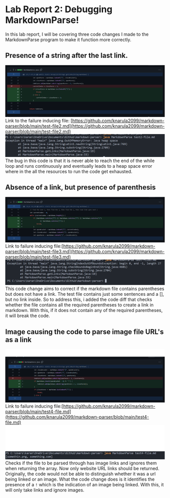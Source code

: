 # Lab Report 2: Debugging MarkdownParse!

In this lab report, I will be covering three code changes I made to the MarkdownParse program to make it function more correctly.

## Presence of a string after the last link.
![](correctionone.png)
Link to the failure inducing file: [https://github.com/knarula2099/markdown-parser/blob/main/test-file2.md](https://github.com/knarula2099/markdown-parser/blob/main/test-file2.md)
![](fail1.png)
The bug in this code is that it is never able to reach the end of the while loop and runs continuously and eventually leads to a heap space error where in the all the resources to run the code get exhausted.

## Absence of a link, but presence of parenthesis
![](correctiontwo.png)
Link to failure inducing file:[https://github.com/knarula2099/markdown-parser/blob/main/test-file3.md](https://github.com/knarula2099/markdown-parser/blob/main/test-file3.md)
![](fail2.png)
This code change aims to correct if the markdown file contains parentheses but does not have a link. The test file contains just some sentences and a [], but no link inside. So to address this, i added the code diff that checks whether the file contains all the required parentheses to create a link in markdown. With this, if it does not contain any of the required parentheses, it will break the code.
## Image causing the code to parse image file URL's as a link
![](correctionthree.png)
Link to failure inducing file:[https://github.com/knarula2099/markdown-parser/blob/main/test4-file.md](https://github.com/knarula2099/markdown-parser/blob/main/test4-file.md)
![](fail3.png)
Checks if the file to be parsed through has image links and ignores them when returning the array. Now only website URL links should be returned. Originally, the code would not be able to distinguish whether it was a url being linked or an image. What the code change does is it identifies the presence of a `!` which is the indication of an image being linked. With this, it will only take links and ignore images.



